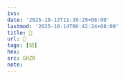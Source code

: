 ```yaml
---
ivs:
date: '2025-10-13T11:30:29+08:00'
lastmod: '2025-10-14T06:42:24+08:00'
title: 󰦂
url: 󰦂
tags: [䂏]
hex: 
src: GHZR
note:
---
```

